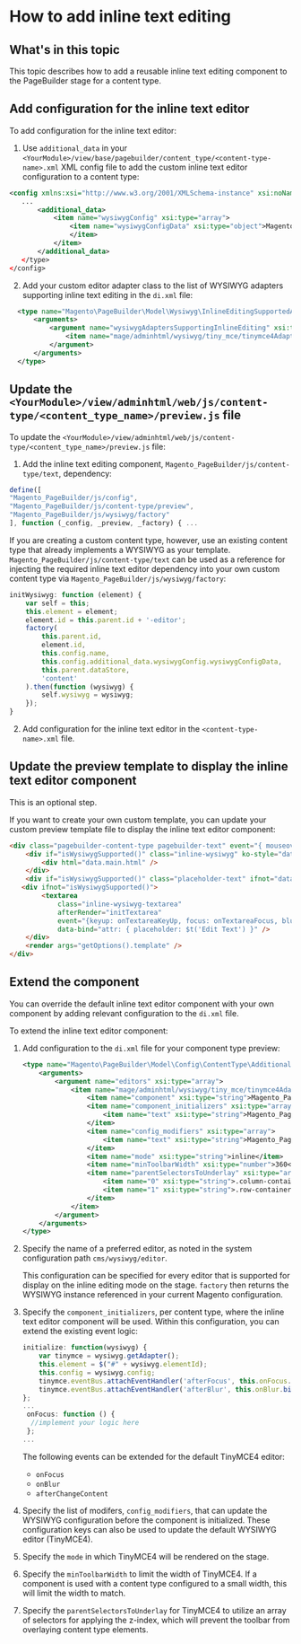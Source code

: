 # How to add inline text editing

## What's in this topic

This topic describes how to add a reusable inline text editing component to the PageBuilder stage for a content type.

## Add configuration for the inline text editor

To add configuration for the inline text editor:

1. Use `additional_data` in your `<YourModule>/view/base/pagebuilder/content_type/<content-type-name>.xml` XML config file to add the custom inline text editor configuration to a content type:

  ``` xml
  <config xmlns:xsi="http://www.w3.org/2001/XMLSchema-instance" xsi:noNamespaceSchemaLocation="urn:magento:module:Magento_PageBuilder:etc/content_type.xsd">
     ...
         <additional_data>
             <item name="wysiwygConfig" xsi:type="array">
                 <item name="wysiwygConfigData" xsi:type="object">Magento\PageBuilder\Model\Config\ContentType\AdditionalData\Provider\Wysiwyg\Config</item>
                 </item>
             </item>
         </additional_data>
     </type>
  </config>
  ```

2. Add your custom editor adapter class to the list of WYSIWYG adapters supporting inline text editing in the `di.xml` file:

  ``` xml 
    <type name="Magento\PageBuilder\Model\Wysiwyg\InlineEditingSupportedAdapterList">
        <arguments>
            <argument name="wysiwygAdaptersSupportingInlineEditing" xsi:type="array">
                <item name="mage/adminhtml/wysiwyg/tiny_mce/tinymce4Adapter" xsi:type="boolean">true</item>
            </argument>
        </arguments>
    </type>
```

## Update the `<YourModule>/view/adminhtml/web/js/content-type/<content_type_name>/preview.js` file

To update the `<YourModule>/view/adminhtml/web/js/content-type/<content_type_name>/preview.js` file:

1. Add the inline text editing component, `Magento_PageBuilder/js/content-type/text`, dependency:

``` js
define([
"Magento_PageBuilder/js/config",
"Magento_PageBuilder/js/content-type/preview",
"Magento_PageBuilder/js/wysiwyg/factory"
], function (_config, _preview, _factory) { ...
```

If you are creating a custom content type, however, use an existing content type that already implements a WYSIWYG as your template. `Magento_PageBuilder/js/content-type/text` can be used as a reference for injecting the required inline text editor dependency into your own custom content type via `Magento_PageBuilder/js/wysiwyg/factory`:

``` js
initWysiwyg: function (element) {
    var self = this;
    this.element = element;
    element.id = this.parent.id + '-editor';
    factory(
        this.parent.id,
        element.id,
        this.config.name,
        this.config.additional_data.wysiwygConfig.wysiwygConfigData,
        this.parent.dataStore,
        'content'
    ).then(function (wysiwyg) {
        self.wysiwyg = wysiwyg;
    });
}
```

2. Add configuration for the inline text editor in the `<content-type-name>.xml` file.

## Update the preview template to display the inline text editor component

This is an optional step.

If you want to create your own custom template, you can update your custom preview template file to display the inline text editor component:

``` html
<div class="pagebuilder-content-type pagebuilder-text" event="{ mouseover: onMouseOver, mouseout: onMouseOut }, mouseoverBubble: false">
    <div if="isWysiwygSupported()" class="inline-wysiwyg" ko-style="data.main.style" css="data.main.css" attr="data.main.attributes" afterRender="initWysiwyg">
        <div html="data.main.html" />
    </div>
    <div if="isWysiwygSupported()" class="placeholder-text" ifnot="data.main.html" translate="'Edit Text'"></div>
   <div ifnot="isWysiwygSupported()">
        <textarea
            class="inline-wysiwyg-textarea"
            afterRender="initTextarea"
            event="{keyup: onTextareaKeyUp, focus: onTextareaFocus, blur: onTextareaBlur}"
            data-bind="attr: { placeholder: $t('Edit Text') }" />
    </div>
    <render args="getOptions().template" />
</div>
```

## Extend the component

You can override the default inline text editor component with your own component by adding relevant configuration to the `di.xml` file.

To extend the inline text editor component:

1. Add configuration to the `di.xml` file for your component type preview:

    ``` xml
    <type name="Magento\PageBuilder\Model\Config\ContentType\AdditionalData\Provider\Wysiwyg\Config">
        <arguments>
            <argument name="editors" xsi:type="array">
                <item name="mage/adminhtml/wysiwyg/tiny_mce/tinymce4Adapter" xsi:type="array">
                    <item name="component" xsi:type="string">Magento_PageBuilder/js/wysiwyg/tinymce4</item>
                    <item name="component_initializers" xsi:type="array">
                        <item name="text" xsi:type="string">Magento_PageBuilder/js/content-type/text/wysiwyg/tinymce4/component-initializer</item>
                    </item>
                    <item name="config_modifiers" xsi:type="array">
                        <item name="text" xsi:type="string">Magento_PageBuilder/js/content-type/text/wysiwyg/tinymce4/config-modifier</item>
                    </item>
                    <item name="mode" xsi:type="string">inline</item>
                    <item name="minToolbarWidth" xsi:type="number">360</item>
                    <item name="parentSelectorsToUnderlay" xsi:type="array">
                        <item name="0" xsi:type="string">.column-container</item>
                        <item name="1" xsi:type="string">.row-container</item>
                    </item>
                </item>
            </argument>
        </arguments>
    </type>
    ```

2. Specify the name of a preferred editor, as noted in the system configuration path `cms/wysiwyg/editor`.

    This configuration can be specified for every editor that is supported for display on the inline editing mode on the stage. `factory` then returns the WYSIWYG instance referenced in your current Magento configuration.

3. Specify the `component_initializers`, per content type, where the inline text editor component will be used. Within this configuration, you can extend the existing event logic:

    ``` javascript
    initialize: function(wysiwyg) {
        var tinymce = wysiwyg.getAdapter();
        this.element = $("#" + wysiwyg.elementId);
        this.config = wysiwyg.config;
        tinymce.eventBus.attachEventHandler('afterFocus', this.onFocus.bind(this));
        tinymce.eventBus.attachEventHandler('afterBlur', this.onBlur.bind(this));
    };
    ...
     onFocus: function () {
      //implement your logic here
     };
    ...
    ```
    The following events can be extended for the default TinyMCE4 editor:
    - `onFocus`
    - `onBlur`
    - `afterChangeContent`

4. Specify the list of modifers, `config_modifiers`, that can update the WYSIWYG configuration before the component is initialized. These configuration keys can also be used to update the default WYSIWYG editor (TinyMCE4).
5. Specify the `mode` in which TinyMCE4 will be rendered on the stage.
6. Specify the `minToolbarWidth` to limit the width of TinyMCE4. If a component is used with a content type configured to a small width, this will limit the width to match.
7. Specify the `parentSelectorsToUnderlay` for TinyMCE4 to utilize an array of selectors for applying the z-index, which will prevent the toolbar from overlaying content type elements.
